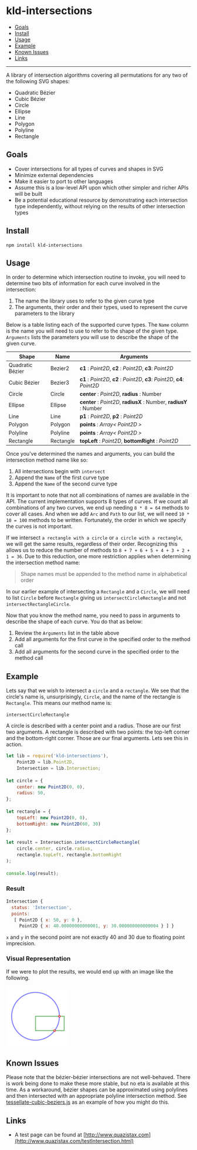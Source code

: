 # kld-intersections

- [Goals](#goals)
- [Install](#install)
- [Usage](#usage)
- [Example](#usage-example)
- [Known Issues](#known-issues)
- [Links](#links)

---

A library of intersection algorithms covering all permutations for any two of the following SVG shapes:

- Quadratic Bézier
- Cubic Bézier
- Circle
- Ellipse
- Line
- Polygon
- Polyline
- Rectangle

## Goals

- Cover intersections for all types of curves and shapes in SVG
- Minimize external dependencies
- Make it easier to port to other languages
- Assume this is a low-level API upon which other simpler and richer APIs will be built
- Be a potential educational resource by demonstrating each intersection type independently, without relying on the results of other intersection types

## Install

    npm install kld-intersections

## Usage

In order to determine which intersection routine to invoke, you will need to determine two bits of information for each curve involved in the intersection:

1. The name the library uses to refer to the given curve type
2. The arguments, their order and their types, used to represent the curve parameters to the library

Below is a table listing each of the supported curve types. The `Name` column is the name you will need to use to refer to the shape of the given type. `Arguments` lists the parameters you will use to describe the shape of the given curve.

| Shape            | Name      | Arguments                                                                    |
| ---              | ---       | ---                                                                          |
| Quadratic Bézier | Bezier2   | **c1** : *Point2D*, **c2** : *Point2D*, **c3**: *Point2D*                    |
| Cubic Bézier     | Bezier3   | **c1** : *Point2D*, **c2** : *Point2D*, **c3**: *Point2D*, **c4**: *Point2D* |
| Circle           | Circle    | **center** : *Point2D*, **radius** : Number                                  |
| Ellipse          | Ellipse   | **center** : *Point2D*, **radiusX** : Number, **radiusY** : Number           |
| Line             | Line      | **p1** : *Point2D*, **p2** : *Point2D*                                       |
| Polygon          | Polygon   | **points** : *Array< Point2D >*                                              |
| Polyline         | Polyline  | **points** : *Array< Point2D >*                                              |
| Rectangle        | Rectangle | **topLeft** : *Point2D*, **bottomRight** : *Point2D*                         |

Once you've determined the names and arguments, you can build the intersection method name like so:

1. All intersections begin with `intersect`
2. Append the `Name` of the first curve type
3. Append the `Name` of the second curve type

It is important to note that not all combinations of names are available in the API. The current implementation supports 8 types of curves. If we count all combinations of any two curves, we end up needing `8 * 8 = 64` methods to cover all cases. And when we add `Arc` and `Path` to our list, we will need `10 * 10 = 100` methods to be written. Fortunately, the order in which we specify the curves is not important.

If we intersect `a rectangle with a circle` or `a circle with a rectangle`, we will get the same results, regardless of their order. Recognizing this allows us to reduce the number of methods to `8 + 7 + 6 + 5 + 4 + 3 + 2 + 1 = 36`. Due to this reduction, one more restriction applies when determining the intersection method name:

> Shape names must be appended to the method name in alphabetical order

In our earlier example of intersecting a `Rectangle` and a `Circle`, we will need to list `Circle` before `Rectangle` giving us `intersectCircleRectangle` and not `intersectRectangleCircle`.

Now that you know the method name, you need to pass in arguments to describe the shape of each curve. You do that as below:

1. Review the `Arguments` list in the table above
2. Add all arguments for the first curve in the specified order to the method call
3. Add all arguments for the second curve in the specified order to the method call

## Example

Lets say that we wish to intersect a `circle` and a `rectangle`. We see that the circle's name is, unsurprisingly, `Circle`, and the name of the rectangle is `Rectangle`. This means our method name is:

```intersectCircleRectangle```

A circle is described with a center point and a radius. Those are our first two arguments. A rectangle is described with two points: the top-left corner and the bottom-right corner. Those are our final arguments. Lets see this in action.

```javascript
let lib = require('kld-intersections'),
    Point2D = lib.Point2D,
    Intersection = lib.Intersection;

let circle = {
    center: new Point2D(0, 0),
    radius: 50,
};

let rectangle = {
    topLeft: new Point2D(0, 0),
    bottomRight: new Point2D(60, 30)
};

let result = Intersection.intersectCircleRectangle(
    circle.center, circle.radius,
    rectangle.topLeft, rectangle.bottomRight
);

console.log(result);
```

### Result

```javascript
Intersection {
  status: 'Intersection',
  points: 
   [ Point2D { x: 50, y: 0 },
     Point2D { x: 40.00000000000001, y: 30.000000000000004 } ] }
```

`x` and `y` in the second point are not exactly 40 and 30 due to floating point imprecision.

### Visual Representation

If we were to plot the results, we would end up with an image like the following.

![Example image 1](./images/usage-example-1.png)

## Known Issues

Please note that the bézier-bézier intersections are not well-behaved. There is work being done to make these more stable, but no eta is available at this time. As a workaround, bézier shapes can be approximated using polylines and then intersected with an appropriate polyline intersection method. See [tessellate-cubic-beziers.js](examples/tessellate-cubic-beziers.js) as an example of how you might do this.

## Links

- A test page can be found at [http://www.quazistax.com](http://www.quazistax.com/testIntersection.html)
